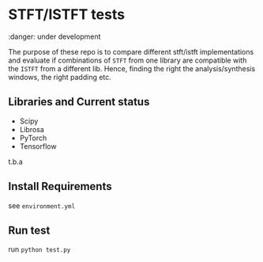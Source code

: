 # STFT/ISTFT tests

:danger: under development

The purpose of these repo is to compare different stft/istft implementations and evaluate if combinations of `STFT` from one library are compatible with the `ISTFT` from a different lib. Hence, finding the right the analysis/synthesis windows, the right padding etc.

## Libraries and Current status

* Scipy
* Librosa
* PyTorch
* Tensorflow

t.b.a

## Install Requirements

see `environment.yml`

## Run test

run `python test.py`